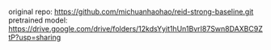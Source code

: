 original repo: https://github.com/michuanhaohao/reid-strong-baseline.git
pretrained model: https://drive.google.com/drive/folders/12kdsYyit1hUn1BvrI87Swn8DAXBC9ZtP?usp=sharing

